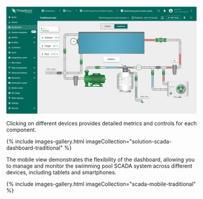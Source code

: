 ![image](/images/solutions/swimming_pool_scada_system/scada-traditional-systems-1.png)

Clicking on different devices provides detailed metrics and controls for each component.

{% include images-gallery.html imageCollection="solution-scada-dashboard-traditional" %}

The mobile view demonstrates the flexibility of the dashboard, allowing you to manage and monitor the swimming pool SCADA system across different devices, including tablets and smartphones.

{% include images-gallery.html imageCollection="scada-mobile-traditional" %}

